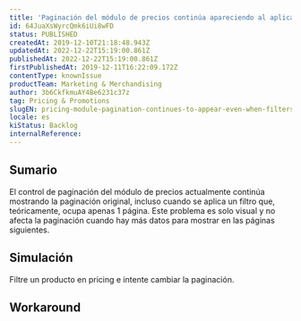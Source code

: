 ```yaml
---
title: 'Paginación del módulo de precios continúa apareciendo al aplicar un filtro'
id: 64JuaXsWyrcQmk6iUi8wFD
status: PUBLISHED
createdAt: 2019-12-10T21:18:48.943Z
updatedAt: 2022-12-22T15:19:00.861Z
publishedAt: 2022-12-22T15:19:00.861Z
firstPublishedAt: 2019-12-11T16:22:09.172Z
contentType: knownIssue
productTeam: Marketing & Merchandising
author: 3b6CkfkmuAY4Be6231c37z
tag: Pricing & Promotions
slugEN: pricing-module-pagination-continues-to-appear-even-when-filters-are-applied
locale: es
kiStatus: Backlog
internalReference: 
---
```


## Sumario

El control de paginación del módulo de precios actualmente continúa mostrando la paginación original, incluso cuando se aplica un filtro que, teóricamente, ocupa apenas 1 página. Este problema es solo visual y no afecta la paginación cuando hay más datos para mostrar en las páginas siguientes.

## Simulación

Filtre un producto en pricing e intente cambiar la paginación.

## Workaround



